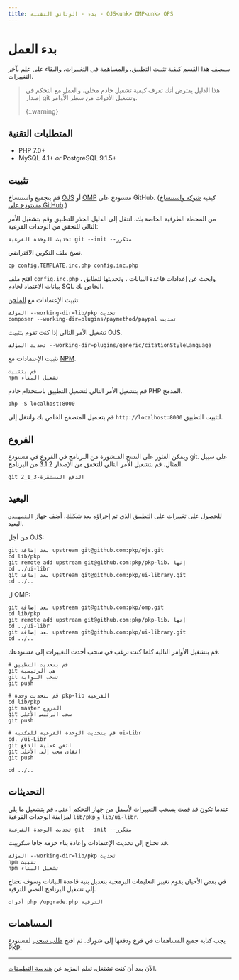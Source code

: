 ```yaml
---
title: بدء - الوثائق التقنية - OJS<unk> OMP<unk> OPS
---
```


# بدء العمل

سيصف هذا القسم كيفية تثبيت التطبيق، والمساهمة في التغييرات، والبقاء على علم بآخر التغييرات.

> هذا الدليل يفترض أنك تعرف كيفية تشغيل خادم محلي، والعمل مع التحكم في إصدار git وتشغيل الأدوات من سطر الأوامر. 
> 
> {:.warning}

## المتطلبات التقنية

- PHP 7.0+
- MySQL 4.1+ _or_ PostgreSQL 9.1.5+

## تثبيت

قم بتجميع واستنساخ [OJS](https://github.com/pkp/ojs) أو [OMP](https://github.com/pkp/omp) مستودع على GitHub. (كيفية [شوكة واستنساخ مستودع على GitHub](https://help.github.com/en/articles/fork-a-repo).)

من المحطة الطرفية الخاصة بك، انتقل إلى الدليل الجذر للتطبيق وقم بتشغيل الأمر التالي للتحقق من الوحدات الفرعية:

```
تحديث الوحدة الفرعية git --init --متكرر
```

نسخ ملف التكوين الافتراضي.

```
cp config.TEMPLATE.inc.php config.inc.php
```

افتح ملف `config.inc.php` ، وابحث عن إعدادات قاعدة البيانات ، وتحديثها لتطابق بيانات الاعتماد لخادم SQL الخاص بك.

تثبيت الإعتمادات مع [الملحن](https://getcomposer.org/).

```
المؤلف --working-dir=lib/pkp تحديث
composer --working-dir=plugins/paymethod/paypal تحديث
```

تشغيل الأمر التالي إذا كنت تقوم بتثبيت OJS.

```
تحديث المؤلف --working-dir=plugins/generic/citationStyleLanguage
```

تثبيت الإعتمادات مع [NPM](https://www.npmjs.com/).

```
قم بتثبيت
npm تشغيل البناء
```

قم بتشغيل الأمر التالي لتشغيل التطبيق باستخدام خادم PHP المدمج.

```
php -S localhost:8000
```

قم بتحميل المتصفح الخاص بك وانتقل إلى `http://localhost:8000` لتثبيت التطبيق.

## الفروع

ويمكن العثور على النسخ المنشورة من البرنامج في الفروع في مستودع git. على سبيل المثال، قم بتشغيل الأمر التالي للتحقق من الإصدار 3.1.2 من البرنامج.

```
git الدفع المستقرة-3_1_2
```

## البعيد

للحصول على تغييرات على التطبيق الذي تم إجراؤه بعد شكلك، أضف جهاز `التمهيدي` البعيد.

من أجل OJS:

```
git بعد إضافة upstream git@github.com:pkp/ojs.git
cd lib/pkp
git remote add upstream git@github.com:pkp/pkp-lib. إنها
cd ../ui-libr
git بعد إضافة upstream git@github.com:pkp/ui-library.git
cd ../..
```

ل OMP:

```
git بعد إضافة upstream git@github.com:pkp/omp.git
cd lib/pkp
git remote add upstream git@github.com:pkp/pkp-lib. إنها
cd ../ui-libr
git بعد إضافة upstream git@github.com:pkp/ui-library.git
cd ../..
```

قم بتشغيل الأوامر التالية كلما كنت ترغب في سحب أحدث التغييرات إلى مستودعك.

```
# قم بتحديث التطبيق
git هي الرئيسية
git تسحب البوابة
git push

# قم بتحديث وحدة pkp-lib الفرعية
cd lib/pkp
git master الخروج
git سحب الرئيس الأعلى
git push

# قم بتحديث الوحدة الفرعية للمكتبة ui-Libr
cd. /ui-Libr
git اتقن عملية الدفع
git اتقان سحب إلى الأعلى
git push

cd ../..
```

## التحديثات

عندما تكون قد قمت بسحب التغييرات لأسفل من جهاز التحكم `أعلى` ، قم بتشغيل ما يلي لمزامنة الوحدات الفرعية `lib/pkp` و `lib/ui-libr`.

```
تحديث الوحدة الفرعية git --init --متكرر
```

قد تحتاج إلى تحديث الإعتمادات وإعادة بناء حزمة جافا سكريبت.

```
المؤلف --working-dir=lib/pkp تحديث
npm تثبيت
npm تشغيل البناء
```

في بعض الأحيان يقوم تغيير التعليمات البرمجية بتعديل بنية قاعدة البيانات وسوف تحتاج إلى تشغيل البرنامج النصي للترقية.

```
أدوات php /upgrade.php الترقية
```

## المساهمات

يجب كتابة جميع المساهمات في فرع ودفعها إلى شورك. ثم افتح [طلب سحب](https://help.github.com/en/articles/creating-a-pull-request-from-a-fork) لمستودع PKP.

---

الآن بعد أن كنت تشتغل، تعلم المزيد عن [هندسة التطبيقات](./architecture).
